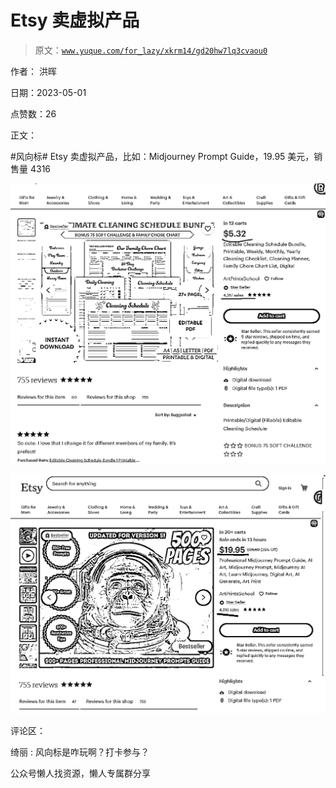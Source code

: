 # Etsy 卖虚拟产品

> 原文：[`www.yuque.com/for_lazy/xkrm14/gd20hw7lq3cvaou0`](https://www.yuque.com/for_lazy/xkrm14/gd20hw7lq3cvaou0)



作者： 洪晖



日期：2023-05-01



点赞数：26

<ne-hole id="u2b9eefa8" data-lake-id="u2b9eefa8">

正文：



#风向标# Etsy 卖虚拟产品，比如：Midjourney Prompt Guide，19.95 美元，销售量 4316



![](img/d6e11e095d47c2008344ba3beea93ab0.png)



![](img/aee12f388c5378b93a73d93286ff1890.png)

<ne-hole id="u61e69fc3" data-lake-id="u61e69fc3">

评论区：



绮丽 : 风向标是咋玩啊？打卡参与？

<ne-hole id="u96beaec7" data-lake-id="u96beaec7">

公众号懒人找资源，懒人专属群分享

</ne-hole></ne-hole></ne-hole>